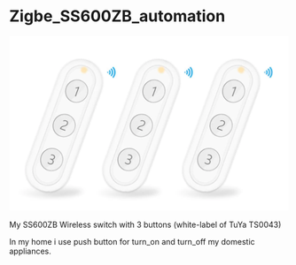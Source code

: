 # Zigbe_SS600ZB_automation
![alt text](https://github.com/alesoft73/Zigbe_SS600ZB_automation/blob/main/push_button.png)



My SS600ZB Wireless switch with 3 buttons (white-label of TuYa TS0043)

In my home i use push button for turn_on and turn_off my domestic appliances.


